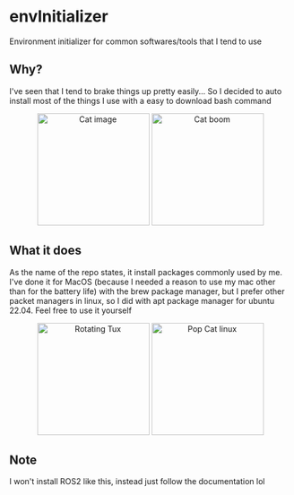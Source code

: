 # envInitializer
Environment initializer for common softwares/tools that I tend to use

## Why?
<p align="left"> I've seen that I tend to brake things up pretty easily... So I decided to auto install most of the things I use with a easy to download bash command </p>

<p align="center">
  <img src="https://media.tenor.com/8zVcY7rcNZkAAAAi/silly-cat-cat.gif" alt="Cat image" width="200" height="200"/>
  <img src="https://media1.tenor.com/m/98mU4S0xUKkAAAAC/school-in-the-morning-be-like.gif" alt="Cat boom" width="200" height="200"/>
</p> 

## What it does
As the name of the repo states, it install packages commonly used by me. I've done it for MacOS (because I needed a reason to use my mac other than for the battery life) with the brew package manager, but I prefer other packet managers in linux, so I did with apt package manager for ubuntu 22.04. Feel free to use it yourself

<p align="center">
  <img src="https://media.tenor.com/S61VCO73mOAAAAAj/linux-tux.gif" alt="Rotating Tux" width="200" height="200"/>
  <img src="https://media1.tenor.com/m/TGrlQw-590IAAAAC/voicemod-linux.gif" alt="Pop Cat linux" width="200" height="200"/>
</p> 

## Note
I won't install ROS2 like this, instead just follow the documentation lol